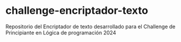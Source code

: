 # challenge-encriptador-texto
Repositorio del Encriptador de texto desarrollado para el Challenge de Principiante en Lógica de programación 2024
